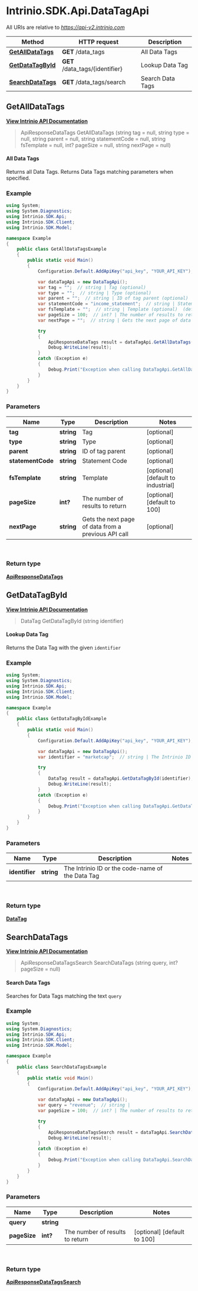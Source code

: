 # Intrinio.SDK.Api.DataTagApi

All URIs are relative to *https://api-v2.intrinio.com*

Method | HTTP request | Description
------------- | ------------- | -------------
[**GetAllDataTags**](DataTagApi.md#getalldatatags) | **GET** /data_tags | All Data Tags
[**GetDataTagById**](DataTagApi.md#getdatatagbyid) | **GET** /data_tags/{identifier} | Lookup Data Tag
[**SearchDataTags**](DataTagApi.md#searchdatatags) | **GET** /data_tags/search | Search Data Tags



[//]: # (START_OPERATION)

[//]: # (CLASS:Intrinio.SDK.Api.DataTagApi)

[//]: # (METHOD:GetAllDataTags)

[//]: # (RETURN_TYPE:Intrinio.SDK.Model.ApiResponseDataTags)

[//]: # (RETURN_TYPE_KIND:object)

[//]: # (RETURN_TYPE_DOC:ApiResponseDataTags.md)

[//]: # (OPERATION:GetAllDataTags_v2)

[//]: # (ENDPOINT:/data_tags)

[//]: # (DOCUMENT_LINK:DataTagApi.md#getalldatatags)

<a name="getalldatatags"></a>
## **GetAllDataTags**

[**View Intrinio API Documentation**](https://docs.intrinio.com/documentation/api_v2/GetAllDataTags_v2)

[//]: # (START_OVERVIEW)

> ApiResponseDataTags GetAllDataTags (string tag = null, string type = null, string parent = null, string statementCode = null, string fsTemplate = null, int? pageSize = null, string nextPage = null)

#### All Data Tags

Returns all Data Tags. Returns Data Tags matching parameters when specified.

[//]: # (END_OVERVIEW)

### Example

[//]: # (START_CODE_EXAMPLE)

```csharp
using System;
using System.Diagnostics;
using Intrinio.SDK.Api;
using Intrinio.SDK.Client;
using Intrinio.SDK.Model;

namespace Example
{
    public class GetAllDataTagsExample
    {
        public static void Main()
        {
            Configuration.Default.AddApiKey("api_key", "YOUR_API_KEY");

            var dataTagApi = new DataTagApi();
            var tag = "";  // string | Tag (optional) 
            var type = "";  // string | Type (optional) 
            var parent = "";  // string | ID of tag parent (optional) 
            var statementCode = "income_statement";  // string | Statement Code (optional) 
            var fsTemplate = "";  // string | Template (optional)  (default to industrial)
            var pageSize = 100;  // int? | The number of results to return (optional)  (default to 100)
            var nextPage = "";  // string | Gets the next page of data from a previous API call (optional) 

            try
            {
                ApiResponseDataTags result = dataTagApi.GetAllDataTags(tag, type, parent, statementCode, fsTemplate, pageSize, nextPage);
                Debug.WriteLine(result);
            }
            catch (Exception e)
            {
                Debug.Print("Exception when calling DataTagApi.GetAllDataTags: " + e.Message );
            }
        }
    }
}
```

[//]: # (END_CODE_EXAMPLE)

### Parameters

[//]: # (START_PARAMETERS)


Name | Type | Description  | Notes
------------- | ------------- | ------------- | -------------
 **tag** | **string**| Tag | [optional]  &nbsp;
 **type** | **string**| Type | [optional]  &nbsp;
 **parent** | **string**| ID of tag parent | [optional]  &nbsp;
 **statementCode** | **string**| Statement Code | [optional]  &nbsp;
 **fsTemplate** | **string**| Template | [optional] [default to industrial] &nbsp;
 **pageSize** | **int?**| The number of results to return | [optional] [default to 100] &nbsp;
 **nextPage** | **string**| Gets the next page of data from a previous API call | [optional]  &nbsp;
<br/>

[//]: # (END_PARAMETERS)

### Return type

[**ApiResponseDataTags**](ApiResponseDataTags.md)

[//]: # (END_OPERATION)


[//]: # (START_OPERATION)

[//]: # (CLASS:Intrinio.SDK.Api.DataTagApi)

[//]: # (METHOD:GetDataTagById)

[//]: # (RETURN_TYPE:Intrinio.SDK.Model.DataTag)

[//]: # (RETURN_TYPE_KIND:object)

[//]: # (RETURN_TYPE_DOC:DataTag.md)

[//]: # (OPERATION:GetDataTagById_v2)

[//]: # (ENDPOINT:/data_tags/{identifier})

[//]: # (DOCUMENT_LINK:DataTagApi.md#getdatatagbyid)

<a name="getdatatagbyid"></a>
## **GetDataTagById**

[**View Intrinio API Documentation**](https://docs.intrinio.com/documentation/api_v2/GetDataTagById_v2)

[//]: # (START_OVERVIEW)

> DataTag GetDataTagById (string identifier)

#### Lookup Data Tag

Returns the Data Tag with the given `identifier`

[//]: # (END_OVERVIEW)

### Example

[//]: # (START_CODE_EXAMPLE)

```csharp
using System;
using System.Diagnostics;
using Intrinio.SDK.Api;
using Intrinio.SDK.Client;
using Intrinio.SDK.Model;

namespace Example
{
    public class GetDataTagByIdExample
    {
        public static void Main()
        {
            Configuration.Default.AddApiKey("api_key", "YOUR_API_KEY");

            var dataTagApi = new DataTagApi();
            var identifier = "marketcap";  // string | The Intrinio ID or the code-name of the Data Tag

            try
            {
                DataTag result = dataTagApi.GetDataTagById(identifier);
                Debug.WriteLine(result);
            }
            catch (Exception e)
            {
                Debug.Print("Exception when calling DataTagApi.GetDataTagById: " + e.Message );
            }
        }
    }
}
```

[//]: # (END_CODE_EXAMPLE)

### Parameters

[//]: # (START_PARAMETERS)


Name | Type | Description  | Notes
------------- | ------------- | ------------- | -------------
 **identifier** | **string**| The Intrinio ID or the code-name of the Data Tag |  &nbsp;
<br/>

[//]: # (END_PARAMETERS)

### Return type

[**DataTag**](DataTag.md)

[//]: # (END_OPERATION)


[//]: # (START_OPERATION)

[//]: # (CLASS:Intrinio.SDK.Api.DataTagApi)

[//]: # (METHOD:SearchDataTags)

[//]: # (RETURN_TYPE:Intrinio.SDK.Model.ApiResponseDataTagsSearch)

[//]: # (RETURN_TYPE_KIND:object)

[//]: # (RETURN_TYPE_DOC:ApiResponseDataTagsSearch.md)

[//]: # (OPERATION:SearchDataTags_v2)

[//]: # (ENDPOINT:/data_tags/search)

[//]: # (DOCUMENT_LINK:DataTagApi.md#searchdatatags)

<a name="searchdatatags"></a>
## **SearchDataTags**

[**View Intrinio API Documentation**](https://docs.intrinio.com/documentation/api_v2/SearchDataTags_v2)

[//]: # (START_OVERVIEW)

> ApiResponseDataTagsSearch SearchDataTags (string query, int? pageSize = null)

#### Search Data Tags

Searches for Data Tags matching the text `query`

[//]: # (END_OVERVIEW)

### Example

[//]: # (START_CODE_EXAMPLE)

```csharp
using System;
using System.Diagnostics;
using Intrinio.SDK.Api;
using Intrinio.SDK.Client;
using Intrinio.SDK.Model;

namespace Example
{
    public class SearchDataTagsExample
    {
        public static void Main()
        {
            Configuration.Default.AddApiKey("api_key", "YOUR_API_KEY");

            var dataTagApi = new DataTagApi();
            var query = "revenue";  // string | 
            var pageSize = 100;  // int? | The number of results to return (optional)  (default to 100)

            try
            {
                ApiResponseDataTagsSearch result = dataTagApi.SearchDataTags(query, pageSize);
                Debug.WriteLine(result);
            }
            catch (Exception e)
            {
                Debug.Print("Exception when calling DataTagApi.SearchDataTags: " + e.Message );
            }
        }
    }
}
```

[//]: # (END_CODE_EXAMPLE)

### Parameters

[//]: # (START_PARAMETERS)


Name | Type | Description  | Notes
------------- | ------------- | ------------- | -------------
 **query** | **string**|  |  &nbsp;
 **pageSize** | **int?**| The number of results to return | [optional] [default to 100] &nbsp;
<br/>

[//]: # (END_PARAMETERS)

### Return type

[**ApiResponseDataTagsSearch**](ApiResponseDataTagsSearch.md)

[//]: # (END_OPERATION)

